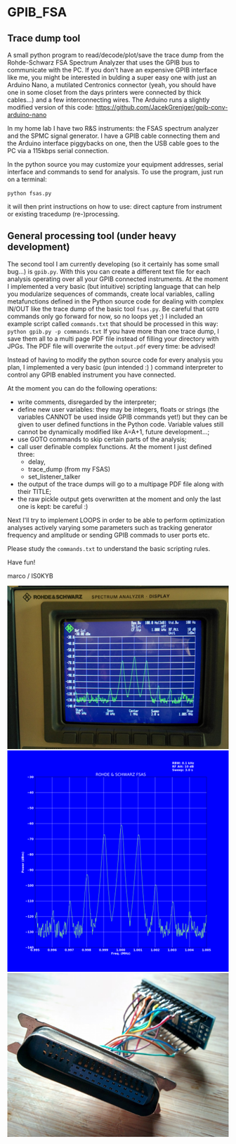 # GPIB_FSA

## Trace dump tool
A small python program to read/decode/plot/save the trace dump from the Rohde-Schwarz FSA Spectrum Analyzer that uses the GPIB bus to communicate with the PC. If you don't have an expensive GPIB interface like me, you might be interested in bulding a super easy one with just an Arduino Nano, a mutilated Centronics connector (yeah, you should have one in some closet from the days printers were connected by thick cables...) and a few interconnecting wires. The Arduino runs a slightly modified version of this code: https://github.com/JacekGreniger/gpib-conv-arduino-nano

In my home lab I have two R&S instruments: the FSAS spectrum analyzer and the SPMC signal generator. I have a GPIB cable connecting them and the Arduino interface piggybacks on one, then the USB cable goes to the PC via a 115kbps serial connection.

In the python source you may customize your equipment addresses, serial interface and commands to send for analysis.
To use the program, just run on a terminal:

`python fsas.py`

it will then print instructions on how to use: direct capture from instrument or existing tracedump (re-)processing.

## General processing tool (under heavy development)
The second tool I am currently developing (so it certainly has some small bug...) is `gpib.py`. With this you can create a different text file for each analysis operating over all your GPIB connected instruments.
At the moment I implemented a very basic (but intuitive) scripting language that can help you modularize sequences of commands, create local variables, calling metafunctions defined in the Python source code for dealing with complex IN/OUT like the trace dump of the basic tool `fsas.py`. Be careful that `GOTO` commands only go forward for now, so no loops yet ;)
I included an example script called `commands.txt` that should be processed in this way:
`python gpib.py -p commands.txt`
If you have more than one trace dump, I save them all to a multi page PDF file instead of filling your directory with JPGs. The PDF file will overwrite the `output.pdf` every time: be advised!

Instead of having to modify the python source code for every analysis you plan, I implemented a very basic (pun intended :) ) command interpreter to control any GPIB enabled instrument you have connected.

At the moment you can do the following operations:
- write comments, disregarded by the interpreter;
- define new user variables: they may be integers, floats or strings (the variables CANNOT be used inside GPIB commands yet!) but they can be given to user defined functions in the Python code. Variable values still cannot be dynamically modified like A=A+1, future development...;
- use GOTO commands to skip certain parts of the analysis;
- call user definable complex functions. At the moment I just defined three:
    - delay,
    - trace_dump (from my FSAS)
    - set_listener_talker
- the output of the trace dumps will go to a multipage PDF file along with their TITLE;
- the raw pickle output gets overwritten at the moment and only the last one is kept: be careful :)

Next I'll try to implement LOOPS in order to be able to perform optimization analyses actively varying some parameters such as tracking generator frequency and amplitude or sending GPIB commads to user ports etc.


Please study the `commands.txt` to understand the basic scripting rules.


Have fun!

marco / IS0KYB

![Original FSAS image](https://github.com/mcogoni/GPIB_FSA/blob/master/FSAS_AM_signal.jpg)
![Image generated by the script](https://github.com/mcogoni/GPIB_FSA/blob/master/GPIB_tracedump.2018-04-13_13:40:29.png)
![The ugly adapter](https://github.com/mcogoni/GPIB_FSA/blob/master/Arduino-GPIB-USB-interface.jpg)

